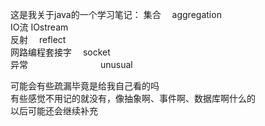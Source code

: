 这是我关于java的一个学习笔记：
集合                　aggregation<br/>
IO流                  IOstream<br/>
反射                　reflect<br/>
网路编程套接字      　socket<br/>
异常　　　　　　　  　unusual<br/>


可能会有些疏漏毕竟是给我自己看的吗<br/>
有些感觉不用记的就没有，像抽象啊、事件啊、数据库啊什么的<br/>
以后可能还会继续补充<br/>
